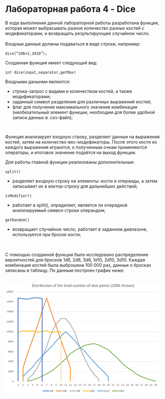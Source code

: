 # Лабораторная работа 4 - Dice

В ходе выполнения данной лабораторной работы разработана функция, которая может выбрасывать разное количество разных костей с модификаторами, и возвращать результирующее случайное число.
  <br /><br />
Входные данные должны подаваться в виде строки, например:
```
dice(“2d6+2,3d10”);
```
 
Созданная функция имеет следующий вид:
```
int dice(input,separator,getMax)
```
Входными данынми являются:
- строка-запрос с видами и количеством костей, а также модификаторами;
- заданный символ разделения для различных выражений костей;
- флаг для получение максимального значения комбинации (необязательный элемент функции, необходим для более удобной записи данных в .csv-файл);
 <br />
 
 Функция анализирует входную строку, разделяет данные на выражения костей, затем на количество-вес-модификаторы. После этого кости из каждого выражения играются, к полученным очкам применяются операторы, и итоговое значение подаётся на выход функции.
  <br />
 
Для работы главной функции реализованы дополнительные:
 ```
 split()
 ```
 - разделяет входную строку на элементы: кости и операнды, а затем записывает их в вектор-строку для дальнейших действий;

 ```
 isModifier()
 ```
 - работает в split(), определяет, является ли очередной анализируемый символ строки операндом;
 
 ```
 getRandom()
 ```
 - возвращает случайное число, работает в заданном диапазоне, используется при броске кости;

  <br />
  <br />
С помощью созданной функции было исследовано распределение вероятностей для бросков 1d6, 2d6, 3d6, 1d10, 2d10, 3d10. Каждая комбинация костей была выброшена 100 000 раз, данные о бросках записаны в таблицу. По данным построен график ниже:
  <br /><br />
  
![alt text](https://github.com/JackArrow99/Algorithms-labs/blob/main/Lab-4/Diagram-4.png)

